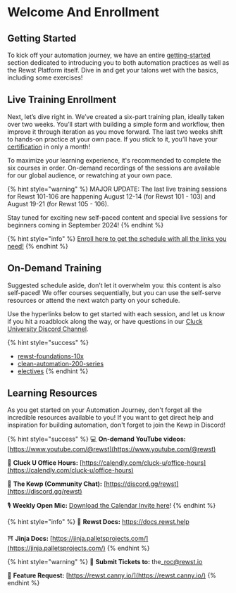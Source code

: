 # Welcome And Enrollment

## Getting Started

To kick off your automation journey, we have an entire [getting-started](getting-started/ "mention") section dedicated to introducing you to both automation practices as well as the Rewst Platform itself. Dive in and get your talons wet with the basics, including some exercises!

## Live Training Enrollment

Next, let’s dive right in. We’ve created a six-part training plan, ideally taken over two weeks. You’ll start with building a simple form and workflow, then improve it through iteration as you move forward. The last two weeks shift to hands-on practice at your own pace. If you stick to it, you’ll have your [certification](rewst-foundations-10x/foundations-certification.md) in only a month!&#x20;

To maximize your learning experience, it's recommended to complete the six courses in order. On-demand recordings of the sessions are available for our global audience, or rewatching at your own pace.

{% hint style="warning" %}
MAJOR UPDATE: The last live training sessions for Rewst 101-106 are happening August 12-14 (for Rewst 101 - 103) and August 19-21 (for Rewst 105 - 106).&#x20;

Stay tuned for exciting new self-paced content and special live sessions for beginners coming in September 2024!
{% endhint %}

{% hint style="info" %}
[Enroll here to get the schedule with all the links you need!](https://app.rewst.io/form/40c82e64-9976-4253-baf4-55421a2a2c3f)
{% endhint %}

## On-Demand Training

Suggested schedule aside, don’t let it overwhelm you: this content is also self-paced! We offer courses sequentially, but you can use the self-serve resources or attend the next watch party on your schedule. &#x20;

Use the hyperlinks below to get started with each session, and let us know if you hit a roadblock along the way, or have questions in our [Cluck University Discord Channel](https://discord.gg/WKwsZngc).&#x20;

{% hint style="success" %}
* [rewst-foundations-10x](rewst-foundations-10x/ "mention")
* [clean-automation-200-series](clean-automation-200-series/ "mention")
* [electives](electives/ "mention")
{% endhint %}

## Learning Resources

As you get started on your Automation Journey, don't forget all the incredible resources available to you! If you want to get direct help and inspiration for building automation, don't forget to join the Kewp in Discord!&#x20;

{% hint style="success" %}
&#x20;💻 **On-demand YouTube videos:** [https://www.youtube.com/@rewst](https://www.youtube.com/@rewst)

🙋 **Cluck U Office Hours:** [https://calendly.com/cluck-u/office-hours](https://calendly.com/cluck-u/office-hours)

💬 **The Kewp (Community Chat):** [https://discord.gg/rewst](https://discord.gg/rewst)

🎙️ **Weekly Open Mic:** [Download the Calendar Invite here](https://engine.rewst.io/webhooks/custom/trigger/02eb02e2-1177-43d9-9e13-8547414979fc/c47fdd7f-4075-47a8-ba92-94e790e67c06?request\_type=open\_mic\_link&)!
{% endhint %}

{% hint style="info" %}
🥚 **Rewst Docs:** [https://docs.rewst.help ](https://docs.rewst.help)

⛩️ **Jinja Docs:** [https://jinja.palletsprojects.com/](https://jinja.palletsprojects.com/)
{% endhint %}

{% hint style="warning" %}
🎫 **Submit Tickets to:** the\_roc@rewst.io

📝 **Feature Request:** [https://rewst.canny.io/](https://rewst.canny.io/)
{% endhint %}
